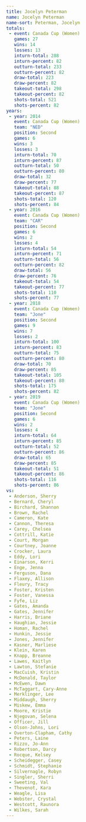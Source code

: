 ```yaml
---
title: Jocelyn Peterman
name: Jocelyn Peterman
name-sort: Peterman, Jocelyn
totals:
 - event: Canada Cup (Women)
   games: 27
   wins: 14
   losses: 13
   inturn-total: 288
   inturn-percent: 82
   outturn-total: 233
   outturn-percent: 82
   draw-total: 223
   draw-percent: 82
   takeout-total: 298
   takeout-percent: 82
   shots-total: 521
   shots-percent: 82
years:
 - year: 2014
   event: Canada Cup (Women)
   team: "NED"
   position: Second
   games: 6
   wins: 3
   losses: 3
   inturn-total: 70
   inturn-percent: 87
   outturn-total: 50
   outturn-percent: 80
   draw-total: 32
   draw-percent: 77
   takeout-total: 88
   takeout-percent: 87
   shots-total: 120
   shots-percent: 84
 - year: 2016
   event: Canada Cup (Women)
   team: "CAR"
   position: Second
   games: 6
   wins: 2
   losses: 4
   inturn-total: 54
   inturn-percent: 71
   outturn-total: 56
   outturn-percent: 82
   draw-total: 56
   draw-percent: 76
   takeout-total: 54
   takeout-percent: 77
   shots-total: 110
   shots-percent: 77
 - year: 2018
   event: Canada Cup (Women)
   team: "Jone"
   position: Second
   games: 9
   wins: 7
   losses: 2
   inturn-total: 100
   inturn-percent: 83
   outturn-total: 75
   outturn-percent: 80
   draw-total: 70
   draw-percent: 85
   takeout-total: 105
   takeout-percent: 80
   shots-total: 175
   shots-percent: 82
 - year: 2019
   event: Canada Cup (Women)
   team: "Jone"
   position: Second
   games: 6
   wins: 2
   losses: 4
   inturn-total: 64
   inturn-percent: 85
   outturn-total: 52
   outturn-percent: 86
   draw-total: 65
   draw-percent: 85
   takeout-total: 51
   takeout-percent: 86
   shots-total: 116
   shots-percent: 86
vs:
 - Anderson, Sherry
 - Bernard, Cheryl
 - Birchard, Shannon
 - Brown, Rachel
 - Cameron, Kate
 - Cannon, Theresa
 - Carey, Chelsea
 - Cottrill, Katie
 - Court, Morgan
 - Courtney, Joanne
 - Crocker, Laura
 - Eddy, Lori
 - Einarson, Kerri
 - Enge, Jenna
 - Ferguson, Dana
 - Flaxey, Allison
 - Fleury, Tracy
 - Foster, Kristen
 - Foster, Vanessa
 - Fyfe, Liz
 - Gates, Amanda
 - Gates, Jennifer
 - Harris, Briane
 - Haughian, Jessie
 - Homan, Rachel
 - Hunkin, Jessie
 - Jones, Jennifer
 - Kasner, Marliese
 - Klein, Karen
 - Knapp, Breanne
 - Lawes, Kaitlyn
 - Lawton, Stefanie
 - MacCuish, Kristin
 - McDonald, Taylor
 - McEwen, Dawn
 - McTaggart, Cary-Anne
 - Merklinger, Lee
 - Middaugh, Sherry
 - Miskew, Emma
 - Moore, Kristie
 - Njegovan, Selena
 - Officer, Jill
 - Olson-Johns, Lori
 - Overton-Clapham, Cathy
 - Peters, Laine
 - Rizzo, Jo-Ann
 - Robertson, Darcy
 - Rocque, Kelsey
 - Scheidegger, Casey
 - Schmidt, Stephanie
 - Silvernagle, Robyn
 - Singler, Sherri
 - Sweeting, Val
 - Thevenot, Kara
 - Weagle, Lisa
 - Webster, Crystal
 - Westcott, Raunora
 - Wilkes, Sarah
---
```

